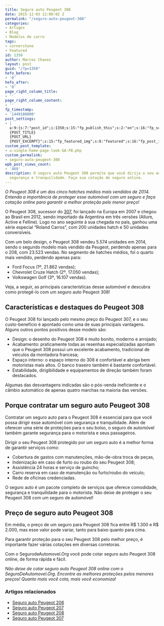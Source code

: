 ```yaml
---
title: Seguro auto Peugeot 308
date: 2015-12-03 12:00:02 Z
permalink: "/seguro-auto-peugeot-308"
categories:
- Artigos
- Blog
- Modelos de carro
tags:
- cornerstone
- Featured
id: 1350
author: Marcos Chaves
layout: post
guid: "/?p=1350"
hefo_before:
- '0'
hefo_after:
- '0'
page_right_column_title:
- ''
page_right_column_content:
- ''
fp_timestamp:
- '1449180000'
post_settings:
- |
  a:9:{s:7:"post_id";i:1350;s:15:"fp_publish_this";s:2:"on";s:16:"fp_schedule_this";s:3:"yes";s:11:"fp_datetime";s:16:"2015/12/03 20:00";s:18:"fp_timezone_offset";s:3:"120";s:8:"msg_body";s:66:"Novo post no {SITE_NAME}
  {POST_TITLE}
  {POST_URL}
  {POST_EXCERPT}";s:15:"fp_featured_img";s:8:"featured";s:16:"fp_post_img_text";s:0:"";s:5:"pages";a:2:{i:0;s:3:"own";i:1;s:15:"520743491417556";}}
custom_post_template:
- u-single-home-page-look-GA-FB.php
custom_permalink:
- seguro-auto-peugeot-308
wpb_post_views_count:
- '469'
description: O seguro auto Peugeot 308 permite que você dirija o seu automóvel com
  segurança e tranquilidade. Faça sua cotação de seguro online.
---
```


_O Peugeot 308 é um dos cinco hatches médios mais vendidos de 2014. Entenda a importância de proteger esse automóvel com um seguro e faça cotação online para garantir a melhor proteção pelo menor preço!_

O Peugeot 308, sucessor do <a href="/fotos-caracteristicas-preco-medio-do-seguro-auto-peugeot-307" target="_blank">307</a>, foi lançado na Europa em 2007 e chegou ao Brasil em 2012, sendo importado da Argentina em três versões (Allure, Active e Felline). Logo no ano seguinte à sua chegada no país, ganhou uma série especial “Roland Carros”, com 200 unidades hatch e 50 unidades conversíveis.

Com um belo design, o Peugeot 308 vendeu 5.574 unidades em 2014, sendo o segundo modelo mais vendido da Peugeot, perdendo apenas para o 208, com 23.523 vendas. No segmento de hatches médios, foi o quarto mais vendido, perdendo apenas para:

  * Ford Focus (1º, 21.862 vendas);
  * Chevrolet Cruze Hatch (2º, 17.050 vendas);
  * Volkswagen Golf (3º, 16.107 vendas).

Veja, a seguir, as principais características desse automóvel e descubra como protegê-lo com um seguro auto Peugeot 308!

## Características e destaques do Peugeot 308

O Peugeot 308 foi lançado pelo mesmo preço do Peugeot 307, e o seu custo-benefício é apontado como uma de suas principais vantagens. Alguns outros pontos positivos desse modelo são:

  * Design: o desenho do Peugeot 308 é muito bonito, moderno e arrojado;
  * Acabamento: praticamente todas as resenhas especializadas apontam que o Peugeot 308 possui um excelente acabamento, tradicional de veículos da montadora francesa;
  * Espaço interno: o espaço interno do 308 é confortável e abriga bem motoristas mais altos. O banco traseiro também é bastante confortável.
  * Estabilidade, dirigibilidade e equipamentos de direção também foram destacados.

Algumas das desvantagens indicadas são o pós-venda ineficiente e o câmbio automático de apenas quatro marchas na maioria das versões.

## Porque contratar um seguro auto Peugeot 308

Contratar um seguro auto para o Peugeot 308 é essencial para que você possa dirigir esse automóvel com segurança e tranquilidade. Além de oferecer uma série de proteções para o seu bolso, o seguro de automóvel também garante segurança para o motorista e seus passageiros.

Dirigir o seu Peugeot 308 protegido por um seguro auto é a melhor forma de garantir serviços como:

  * Cobertura de gastos com manutenções, mão-de-obra troca de peças,
  * Indenização em caso de furto ou roubo do seu Peugeot 308;
  * Assistência 24 horas e serviço de guincho;
  * Carro reserva em caso de manutenção ou furto/roubo do veículo;
  * Rede de oficinas credenciadas.

O seguro auto é um pacote completo de serviços que oferece comodidade, segurança e tranquilidade para o motorista. Não deixe de proteger o seu Peugeot 308 com um seguro de automóvel!

## Preço de seguro auto Peugeot 308

Em média, o preço de um seguro para Peugeot 308 fica entre R$ 1.300 e R$ 2.000, mas esse valor pode variar, tanto para baixo quanto para cima.

Para garantir proteção para o seu Peugeot 308 pelo melhor preço, é importante fazer várias cotações em diversas corretoras.

Com o SegurodeAutomovel.Org você pode cotar seguro auto Peugeot 308 online, de forma rápida e fácil.

_Não deixe de cotar seguro auto Peugeot 308 online com o SeguroDeAutomovel.Org. Encontre as melhores proteções pelos menores preços! Quanto mais você cota, mais você economiza!_

### Artigos relacionados

  * <a href="/seguro-auto-peugeot-206" target="_blank">Seguro auto Peugeot 206</a>
  * <a href="/seguro-peugeot-207" target="_blank">Seguro auto Peugeot 207</a>
  * <a href="/seguro-montana-clio-peugeot-208" target="_blank">Seguro auto Peugeot 208</a>
  * <a href="/fotos-caracteristicas-preco-medio-do-seguro-auto-peugeot-307" target="_blank">Seguro auto Peugeot 307</a>